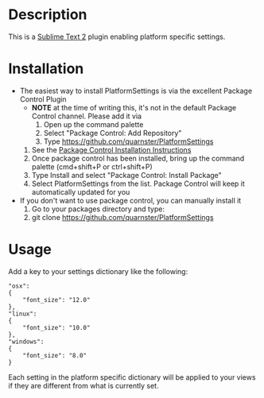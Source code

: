# Description

This is a [Sublime Text 2](http://www.sublimetext.com) plugin enabling platform specific settings.

# Installation

* The easiest way to install PlatformSettings is via the excellent Package Control Plugin
    * **NOTE** at the time of writing this, it's not in the default Package Control channel. Please add it via
        1. Open up the command palette
        2. Select "Package Control: Add Repository"
        3. Type https://github.com/quarnster/PlatformSettings
    1. See the [Package Control Installation Instructions](http://wbond.net/sublime_packages/package_control/installation)
    2. Once package control has been installed, bring up the command palette (cmd+shift+P or ctrl+shift+P)
    3. Type Install and select "Package Control: Install Package"
    4. Select PlatformSettings from the list. Package Control will keep it automatically updated for you
* If you don't want to use package control, you can manually install it
    1. Go to your packages directory and type:
    2.    git clone https://github.com/quarnster/PlatformSettings

# Usage

Add a key to your settings dictionary like the following:

    "osx":
    {
        "font_size": "12.0"
    },
    "linux":
    {
        "font_size": "10.0"
    },
    "windows":
    {
        "font_size": "8.0"
    }


Each setting in the platform specific dictionary will be applied to your views if they are different from what is currently set.
